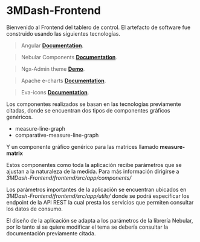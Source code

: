 # 3MDash-Frontend

Bienvenido al Frontend del tablero de control. El artefacto de software fue construido usando las siguientes tecnologías.

> Angular **[Documentation](https://angular.io/docs)**.

> Nebular Components **[Documentation](https://akveo.github.io/nebular/docs/getting-started/what-is-nebular#what-is-nebular)**.

> Ngx-Admin theme **[Demo](https://www.akveo.com/ngx-admin/themes)**.

> Apache e-charts **[Documentation](https://echarts.apache.org/examples/en/index.html)**.

> Eva-icons **[Documentation](https://akveo.github.io/eva-icons/#/?searchKey=activ&type=outline)**.

Los componentes realizados se basan en las tecnologías previamente citadas, donde se encuentran dos tipos de componentes gráficos genéricos.

* measure-line-graph
* comparative-measure-line-graph

Y un componente gráfico genérico para las matrices llamado **measure-matrix**

Estos componentes como toda la aplicación recibe parámetros que se ajustan a la naturaleza de la medida. Para más información dirigirse a *3MDash-Frontend/frontend/src/app/components/*

Los parámetros importantes de la aplicación se encuentran ubicados en *3MDash-Frontend/frontend/src/app/utils/* donde se podrá especificar los endpoint de la API REST la cual presta los servicios que permiten consultar los datos de consumo.

El diseño de la aplicación se adapta a los parámetros de la librería Nebular, por lo tanto si se quiere modificar el tema se debería consultar la documentación previamente citada.
